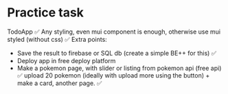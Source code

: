 # Practice task
TodoApp ✅
Any styling, even mui component is enough, otherwise use mui styled (without css) ✅
Extra points:
* Save the result to firebase or SQL db (create a simple BE++ for this)  ✅
* Deploy app in free deploy platform  
* Make a pokemon page, with slider or listing from pokemon api (free api) ✅
upload 20 pokemon (ideally with upload more using the button) + make a card, another page. ✅
